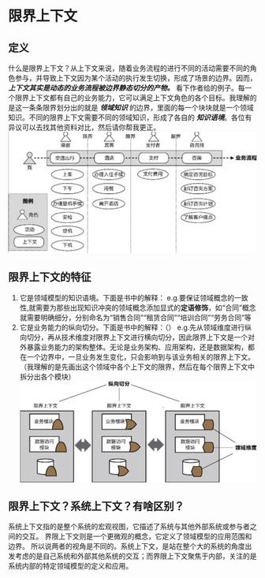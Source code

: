 # 限界上下文

## 定义

什么是限界上下文？从上下文来说，随着业务流程的进行不同的活动需要不同的角色参与，并导致上下文因为某个活动的执行发生切换，形成了场景的边界。因而，**_上下文其实是动态的业务流程被边界静态切分的产物。_**
看下作者给的例子。每一个限界上下文都有自己的业务能力，它可以满足上下文角色的各个目标。我理解的是这一条条限界划分出的就是 **_领域知识_** 的边界，里面的每一个块块就是一个领域知识。不同的限界上下文需要不同的领域知识，形成了各自的 **_知识语境_**。各位有异议可以去找其他资料对比，然后请你帮我更正。
![限界上下文](./image/咨询活动的上下文.png)

## 限界上下文的特征

1. 它是领域模型的知识语境。下面是书中的解释：
   e.g.要保证领域概念的一致性,就需要为那些出现知识冲突的领域概念添加显式的**定语修饰**，如“合同”概念就需要明确细分，分别命名为“销售合同”​“租赁合同”​“培训合同”​“劳务合同”等
2. 它是业务能力的纵向切分。下面是书中的解释：（）
   e.g.先从领域维度进行纵向切分，再从技术维度对限界上下文进行横向切分，因此限界上下文是一个对外暴露业务能力的架构整体。无论是业务架构、应用架构，还是数据架构，都在一个边界中，一旦业务发生变化，只会影响到与该业务相关的限界上下文。（我理解的是先画出这个领域中各个上下文的限界，然后在每个限界上下文中拆分出各个模块）
   ![纵向切分](./image/纵向切分.png)

## 限界上下文？系统上下文？有啥区别？

系统上下文指的是整个系统的宏观视图，它描述了系统与其他外部系统或参与者之间的交互。
界限上下文则是一个更微观的概念，它定义了领域模型的应用范围和边界。
所以说两者的视角是不同的。系统上下文，是站在整个大的系统的角度出发考虑的是自己系统和外部其他系统的交互；而界限上下文聚焦于内部，关注的是系统内部的特定领域模型的定义和应用。

